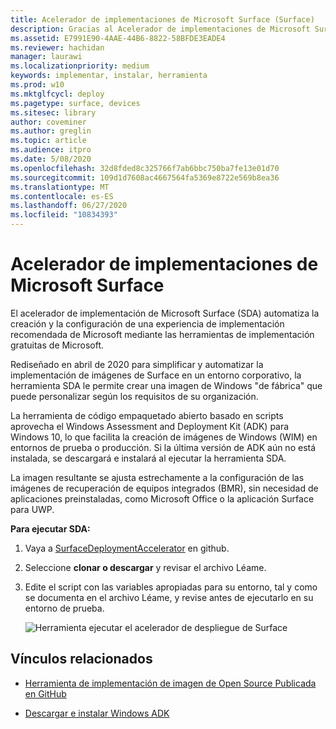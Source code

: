 ```yaml
---
title: Acelerador de implementaciones de Microsoft Surface (Surface)
description: Gracias al Acelerador de implementaciones de Microsoft Surface, las empresas que quieran restablecer la imagen inicial de sus dispositivos Surface podrán usar este mecanismo de implementación de forma rápida y sencilla.
ms.assetid: E7991E90-4AAE-44B6-8822-58BFDE3EADE4
ms.reviewer: hachidan
manager: laurawi
ms.localizationpriority: medium
keywords: implementar, instalar, herramienta
ms.prod: w10
ms.mktglfcycl: deploy
ms.pagetype: surface, devices
ms.sitesec: library
author: coveminer
ms.author: greglin
ms.topic: article
ms.audience: itpro
ms.date: 5/08/2020
ms.openlocfilehash: 32d8fded8c325766f7ab6bbc750ba7fe13e01d70
ms.sourcegitcommit: 109d1d7608ac4667564fa5369e8722e569b8ea36
ms.translationtype: MT
ms.contentlocale: es-ES
ms.lasthandoff: 06/27/2020
ms.locfileid: "10834393"
---
```

# Acelerador de implementaciones de Microsoft Surface

El acelerador de implementación de Microsoft Surface (SDA) automatiza la creación y la configuración de una experiencia de implementación recomendada de Microsoft mediante las herramientas de implementación gratuitas de Microsoft.

Rediseñado en abril de 2020 para simplificar y automatizar la implementación de imágenes de Surface en un entorno corporativo, la herramienta SDA le permite crear una imagen de Windows "de fábrica" que puede personalizar según los requisitos de su organización.

La herramienta de código empaquetado abierto basado en scripts aprovecha el Windows Assessment and Deployment Kit (ADK) para Windows 10, lo que facilita la creación de imágenes de Windows (WIM) en entornos de prueba o producción. Si la última versión de ADK aún no está instalada, se descargará e instalará al ejecutar la herramienta SDA.

La imagen resultante se ajusta estrechamente a la configuración de las imágenes de recuperación de equipos integrados (BMR), sin necesidad de aplicaciones preinstaladas, como Microsoft Office o la aplicación Surface para UWP.

**Para ejecutar SDA:**

1. Vaya a [SurfaceDeploymentAccelerator](https://github.com/microsoft/SurfaceDeploymentAccelerator) en github. 
2. Seleccione **clonar o descargar** y revisar el archivo Léame.
3. Edite el script con las variables apropiadas para su entorno, tal y como se documenta en el archivo Léame, y revise antes de ejecutarlo en su entorno de prueba. 

   ![Herramienta ejecutar el acelerador de despliegue de Surface](images/surface-deployment-accelerator.png)

## Vínculos relacionados

 - [Herramienta de implementación de imagen de Open Source Publicada en GitHub](https://techcommunity.microsoft.com/t5/surface-it-pro-blog/open-source-image-deployment-tool-released-on-github/ba-p/1314115)

 - [Descargar e instalar Windows ADK](https://docs.microsoft.com/windows-hardware/get-started/adk-install)
